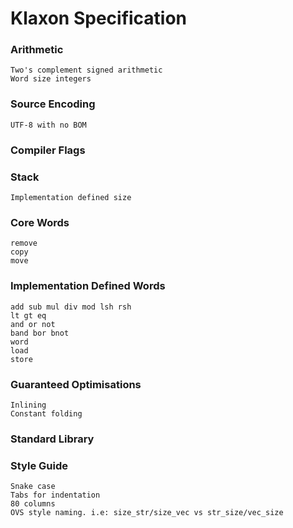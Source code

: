 # Klaxon Specification

### Arithmetic
	Two's complement signed arithmetic
	Word size integers

### Source Encoding
	UTF-8 with no BOM

### Compiler Flags


### Stack
	Implementation defined size

### Core Words
	remove
	copy
	move

### Implementation Defined Words
	add sub mul div mod lsh rsh
	lt gt eq
	and or not
	band bor bnot
	word
	load
	store

### Guaranteed Optimisations
	Inlining
	Constant folding

### Standard Library


### Style Guide
	Snake case
	Tabs for indentation
	80 columns
	OVS style naming. i.e: size_str/size_vec vs str_size/vec_size
